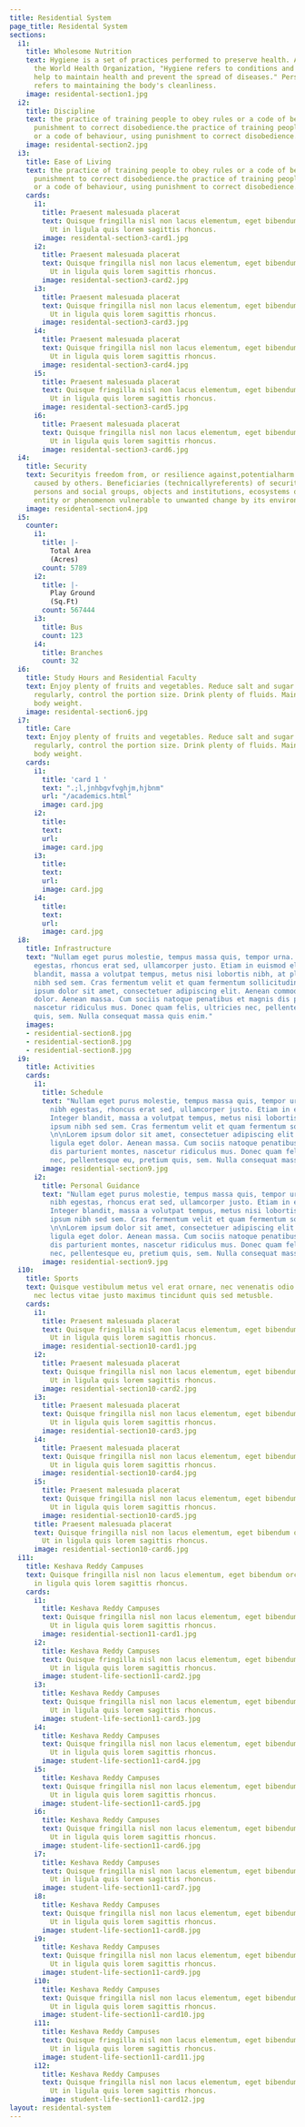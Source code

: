 ```yaml
---
title: Residential System
page_title: Residental System
sections:
  i1:
    title: Wholesome Nutrition
    text: Hygiene is a set of practices performed to preserve health. According to
      the World Health Organization, "Hygiene refers to conditions and practices that
      help to maintain health and prevent the spread of diseases." Personal hygiene
      refers to maintaining the body's cleanliness.
    image: residental-section1.jpg
  i2:
    title: Discipline
    text: the practice of training people to obey rules or a code of behaviour, using
      punishment to correct disobedience.the practice of training people to obey rules
      or a code of behaviour, using punishment to correct disobedience.
    image: residental-section2.jpg
  i3:
    title: Ease of Living
    text: the practice of training people to obey rules or a code of behaviour, using
      punishment to correct disobedience.the practice of training people to obey rules
      or a code of behaviour, using punishment to correct disobedience.
    cards:
      i1:
        title: Praesent malesuada placerat
        text: Quisque fringilla nisl non lacus elementum, eget bibendum orci ornare.
          Ut in ligula quis lorem sagittis rhoncus.
        image: residental-section3-card1.jpg
      i2:
        title: Praesent malesuada placerat
        text: Quisque fringilla nisl non lacus elementum, eget bibendum orci ornare.
          Ut in ligula quis lorem sagittis rhoncus.
        image: residental-section3-card2.jpg
      i3:
        title: Praesent malesuada placerat
        text: Quisque fringilla nisl non lacus elementum, eget bibendum orci ornare.
          Ut in ligula quis lorem sagittis rhoncus.
        image: residental-section3-card3.jpg
      i4:
        title: Praesent malesuada placerat
        text: Quisque fringilla nisl non lacus elementum, eget bibendum orci ornare.
          Ut in ligula quis lorem sagittis rhoncus.
        image: residental-section3-card4.jpg
      i5:
        title: Praesent malesuada placerat
        text: Quisque fringilla nisl non lacus elementum, eget bibendum orci ornare.
          Ut in ligula quis lorem sagittis rhoncus.
        image: residental-section3-card5.jpg
      i6:
        title: Praesent malesuada placerat
        text: Quisque fringilla nisl non lacus elementum, eget bibendum orci ornare.
          Ut in ligula quis lorem sagittis rhoncus.
        image: residental-section3-card6.jpg
  i4:
    title: Security
    text: Securityis freedom from, or resilience against,potentialharm (or other unwantedcoercivechange)
      caused by others. Beneficiaries (technicallyreferents) of security may be of
      persons and social groups, objects and institutions, ecosystems or any other
      entity or phenomenon vulnerable to unwanted change by its environment.
    image: residental-section4.jpg
  i5:
    counter:
      i1:
        title: |-
          Total Area
          (Acres)
        count: 5789
      i2:
        title: |-
          Play Ground
          (Sq.Ft)
        count: 567444
      i3:
        title: Bus
        count: 123
      i4:
        title: Branches
        count: 32
  i6:
    title: Study Hours and Residential Faculty
    text: Enjoy plenty of fruits and vegetables. Reduce salt and sugar intake. Eat
      regularly, control the portion size. Drink plenty of fluids. Maintain a healthy
      body weight.
    image: residental-section6.jpg
  i7:
    title: Care
    text: Enjoy plenty of fruits and vegetables. Reduce salt and sugar intake. Eat
      regularly, control the portion size. Drink plenty of fluids. Maintain a healthy
      body weight.
    cards:
      i1:
        title: 'card 1 '
        text: ".;l,jnhbgvfvghjm,hjbnm"
        url: "/academics.html"
        image: card.jpg
      i2:
        title: 
        text: 
        url: 
        image: card.jpg
      i3:
        title: 
        text: 
        url: 
        image: card.jpg
      i4:
        title: 
        text: 
        url: 
        image: card.jpg
  i8:
    title: Infrastructure
    text: "Nullam eget purus molestie, tempus massa quis, tempor urna. Nam nec nibh
      egestas, rhoncus erat sed, ullamcorper justo. Etiam in euismod elit. Integer
      blandit, massa a volutpat tempus, metus nisi lobortis nibh, at placerat ipsum
      nibh sed sem. Cras fermentum velit et quam fermentum sollicitudin. \n\nLorem
      ipsum dolor sit amet, consectetuer adipiscing elit. Aenean commodo ligula eget
      dolor. Aenean massa. Cum sociis natoque penatibus et magnis dis parturient montes,
      nascetur ridiculus mus. Donec quam felis, ultricies nec, pellentesque eu, pretium
      quis, sem. Nulla consequat massa quis enim."
    images:
    - residential-section8.jpg
    - residential-section8.jpg
    - residential-section8.jpg
  i9:
    title: Activities
    cards:
      i1:
        title: Schedule
        text: "Nullam eget purus molestie, tempus massa quis, tempor urna. Nam nec
          nibh egestas, rhoncus erat sed, ullamcorper justo. Etiam in euismod elit.
          Integer blandit, massa a volutpat tempus, metus nisi lobortis nibh, at placerat
          ipsum nibh sed sem. Cras fermentum velit et quam fermentum sollicitudin.
          \n\nLorem ipsum dolor sit amet, consectetuer adipiscing elit. Aenean commodo
          ligula eget dolor. Aenean massa. Cum sociis natoque penatibus et magnis
          dis parturient montes, nascetur ridiculus mus. Donec quam felis, ultricies
          nec, pellentesque eu, pretium quis, sem. Nulla consequat massa quis enim."
        image: residential-section9.jpg
      i2:
        title: Personal Guidance
        text: "Nullam eget purus molestie, tempus massa quis, tempor urna. Nam nec
          nibh egestas, rhoncus erat sed, ullamcorper justo. Etiam in euismod elit.
          Integer blandit, massa a volutpat tempus, metus nisi lobortis nibh, at placerat
          ipsum nibh sed sem. Cras fermentum velit et quam fermentum sollicitudin.
          \n\nLorem ipsum dolor sit amet, consectetuer adipiscing elit. Aenean commodo
          ligula eget dolor. Aenean massa. Cum sociis natoque penatibus et magnis
          dis parturient montes, nascetur ridiculus mus. Donec quam felis, ultricies
          nec, pellentesque eu, pretium quis, sem. Nulla consequat massa quis enim."
        image: residential-section9.jpg
  i10:
    title: Sports
    text: Quisque vestibulum metus vel erat ornare, nec venenatis odio tempus. Aenean
      nec lectus vitae justo maximus tincidunt quis sed metusble.
    cards:
      i1:
        title: Praesent malesuada placerat
        text: Quisque fringilla nisl non lacus elementum, eget bibendum orci ornare.
          Ut in ligula quis lorem sagittis rhoncus.
        image: residential-section10-card1.jpg
      i2:
        title: Praesent malesuada placerat
        text: Quisque fringilla nisl non lacus elementum, eget bibendum orci ornare.
          Ut in ligula quis lorem sagittis rhoncus.
        image: residential-section10-card2.jpg
      i3:
        title: Praesent malesuada placerat
        text: Quisque fringilla nisl non lacus elementum, eget bibendum orci ornare.
          Ut in ligula quis lorem sagittis rhoncus.
        image: residential-section10-card3.jpg
      i4:
        title: Praesent malesuada placerat
        text: Quisque fringilla nisl non lacus elementum, eget bibendum orci ornare.
          Ut in ligula quis lorem sagittis rhoncus.
        image: residential-section10-card4.jpg
      i5:
        title: Praesent malesuada placerat
        text: Quisque fringilla nisl non lacus elementum, eget bibendum orci ornare.
          Ut in ligula quis lorem sagittis rhoncus.
        image: residential-section10-card5.jpg
      title: Praesent malesuada placerat
      text: Quisque fringilla nisl non lacus elementum, eget bibendum orci ornare.
        Ut in ligula quis lorem sagittis rhoncus.
      image: residential-section10-card6.jpg
  i11:
    title: Keshava Reddy Campuses
    text: Quisque fringilla nisl non lacus elementum, eget bibendum orci ornare. Ut
      in ligula quis lorem sagittis rhoncus.
    cards:
      i1:
        title: Keshava Reddy Campuses
        text: Quisque fringilla nisl non lacus elementum, eget bibendum orci ornare.
          Ut in ligula quis lorem sagittis rhoncus.
        image: residential-section11-card1.jpg
      i2:
        title: Keshava Reddy Campuses
        text: Quisque fringilla nisl non lacus elementum, eget bibendum orci ornare.
          Ut in ligula quis lorem sagittis rhoncus.
        image: student-life-section11-card2.jpg
      i3:
        title: Keshava Reddy Campuses
        text: Quisque fringilla nisl non lacus elementum, eget bibendum orci ornare.
          Ut in ligula quis lorem sagittis rhoncus.
        image: student-life-section11-card3.jpg
      i4:
        title: Keshava Reddy Campuses
        text: Quisque fringilla nisl non lacus elementum, eget bibendum orci ornare.
          Ut in ligula quis lorem sagittis rhoncus.
        image: student-life-section11-card4.jpg
      i5:
        title: Keshava Reddy Campuses
        text: Quisque fringilla nisl non lacus elementum, eget bibendum orci ornare.
          Ut in ligula quis lorem sagittis rhoncus.
        image: student-life-section11-card5.jpg
      i6:
        title: Keshava Reddy Campuses
        text: Quisque fringilla nisl non lacus elementum, eget bibendum orci ornare.
          Ut in ligula quis lorem sagittis rhoncus.
        image: student-life-section11-card6.jpg
      i7:
        title: Keshava Reddy Campuses
        text: Quisque fringilla nisl non lacus elementum, eget bibendum orci ornare.
          Ut in ligula quis lorem sagittis rhoncus.
        image: student-life-section11-card7.jpg
      i8:
        title: Keshava Reddy Campuses
        text: Quisque fringilla nisl non lacus elementum, eget bibendum orci ornare.
          Ut in ligula quis lorem sagittis rhoncus.
        image: student-life-section11-card8.jpg
      i9:
        title: Keshava Reddy Campuses
        text: Quisque fringilla nisl non lacus elementum, eget bibendum orci ornare.
          Ut in ligula quis lorem sagittis rhoncus.
        image: student-life-section11-card9.jpg
      i10:
        title: Keshava Reddy Campuses
        text: Quisque fringilla nisl non lacus elementum, eget bibendum orci ornare.
          Ut in ligula quis lorem sagittis rhoncus.
        image: student-life-section11-card10.jpg
      i11:
        title: Keshava Reddy Campuses
        text: Quisque fringilla nisl non lacus elementum, eget bibendum orci ornare.
          Ut in ligula quis lorem sagittis rhoncus.
        image: student-life-section11-card11.jpg
      i12:
        title: Keshava Reddy Campuses
        text: Quisque fringilla nisl non lacus elementum, eget bibendum orci ornare.
          Ut in ligula quis lorem sagittis rhoncus.
        image: student-life-section11-card12.jpg
layout: residental-system
---
```


